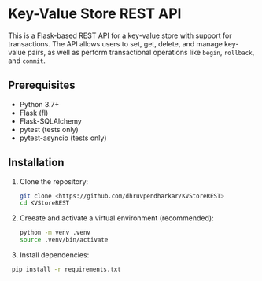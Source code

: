 # Key-Value Store REST API

This is a Flask-based REST API for a key-value store with support for transactions. The API allows users to set, get, delete, and manage key-value pairs, as well as perform transactional operations like `begin`, `rollback`, and `commit`.

## Prerequisites

- Python 3.7+
- Flask (fl)
- Flask-SQLAlchemy
- pytest (tests only)
- pytest-asyncio (tests only)

## Installation

1. Clone the repository:
   ```bash
   git clone <https://github.com/dhruvpendharkar/KVStoreREST>
   cd KVStoreREST

2. Creeate and activate a virtual environment (recommended):
   ```bash
   python -m venv .venv
   source .venv/bin/activate

3. Install dependencies:
  ```bash
   pip install -r requirements.txt


   
